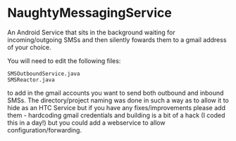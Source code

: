 NaughtyMessagingService
=======================

An Android Service that sits in the background waiting for incoming/outgoing SMSs and then silently fowards them to a gmail address of your choice.

You will need to edit the following files:

    SMSOutboundService.java
    SMSReactor.java

to add in the gmail accounts you want to send both outbound and inbound SMSs.
The directory/project naming was done in such a way as to allow it to hide as an HTC Service but if you have any fixes/improvements please add them - hardcoding gmail credentials and building is a bit of a hack (I coded this in a day!) but you could add a webservice to allow configuration/forwarding.

